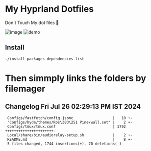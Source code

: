 # My Hyprland Dotfiles
  Don't Touch My dot files 🙂
 

  ![image](https://github.com/ALEX5402/dotfiles/assets/76860596/2fbe6020-4d76-4cf7-b052-58ff43cda405)
  ![demo](https://github.com/ALEX5402/dotfiles/assets/76860596/ff68bba7-e8da-49d3-a716-3ed3d73cfc25)

## Install
``` ./install-packages dependencies-list ```

# Then simmply links the folders by filemager
 
## Changelog Fri Jul 26 02:29:13 PM IST 2024
```
 Configs/fastfetch/config.jsonc                  |   10 +-
 "Configs/hyde/themes/Ros\303\251 Pine/wall.set" |    2 +-
 Configs/tmux/tmux.conf                          | 1792 ++++++++++++++++++++++-
 Local/share/bin/audiorelay-setup.sh             |    2 +-
 README.md                                       |    8 +-
 5 files changed, 1744 insertions(+), 70 deletions(-)
```
 
